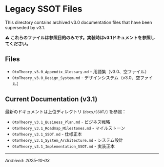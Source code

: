 # Legacy SSOT Files

This directory contains archived v3.0 documentation files that have been superseded by v3.1.

**⚠️ これらのファイルは参照目的のみです。実装時はv3.1ドキュメントを参照してください。**

## Files

- `OtoTheory_v3.0_Appendix_Glossary.md` - 用語集（v3.0、空ファイル）
- `OtoTheory_v3.0_Design_System.md` - デザインシステム（v3.0、空ファイル）

## Current Documentation (v3.1)

最新のドキュメントは上位ディレクトリ (`docs/SSOT/`) を参照：

- `OtoTheory_v3.1_Business_Plan.md` - ビジネス戦略
- `OtoTheory_v3.1_Roadmap_Milestones.md` - マイルストーン
- `OtoTheory_v3.1_SSOT.md` - 仕様正本
- `OtoTheory_v3.1_System_Architecture.md` - システム設計
- `OtoTheory_v3.1_Implementation_SSOT.md` - 実装正本

---

*Archived: 2025-10-03*


